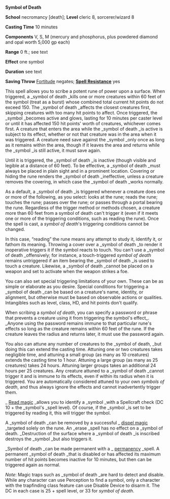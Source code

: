  **Symbol of Death**

**School** necromancy [death]; **Level** cleric 8, sorcerer/wizard 8

**Casting Time** 10 minutes

**Components** V, S, M (mercury and phosphorus, plus powdered diamond and opal worth 5,000 gp each)

**Range** 0 ft.; see text

**Effect** one symbol

**Duration** see text

**Saving Throw** [Fortitude](../combat#_fortitude) negates; **[Spell Resistance](../glossary#_spell-resistance)** yes

This spell allows you to scribe a potent rune of power upon a surface. When triggered, a _symbol of death _kills one or more creatures within 60 feet of the symbol (treat as a burst) whose combined total current hit points do not exceed 150. The _symbol of death _affects the closest creatures first, skipping creatures with too many hit points to affect. Once triggered, the _symbol _becomes active and glows, lasting for 10 minutes per caster level or until it has affected 150 hit points' worth of creatures, whichever comes first. A creature that enters the area while the _symbol of death _is active is subject to its effect, whether or not that creature was in the area when it was triggered. A creature need save against the _symbol _only once as long as it remains within the area, though if it leaves the area and returns while the _symbol _is still active, it must save again.

Until it is triggered, the _symbol of death _is inactive (though visible and legible at a distance of 60 feet). To be effective, a _symbol of death _must always be placed in plain sight and in a prominent location. Covering or hiding the rune renders the _symbol of death _ineffective, unless a creature removes the covering, in which case the _symbol of death _works normally.

As a default, a _symbol of death _is triggered whenever a creature does one or more of the following, as you select: looks at the rune; reads the rune; touches the rune; passes over the rune; or passes through a portal bearing the rune. Regardless of the trigger method or methods chosen, a creature more than 60 feet from a symbol of death can't trigger it (even if it meets one or more of the triggering conditions, such as reading the rune). Once the spell is cast, a _symbol of death_'s triggering conditions cannot be changed.

In this case, “reading” the rune means any attempt to study it, identify it, or fathom its meaning. Throwing a cover over a _symbol of death _to render it inoperative triggers it if the symbol reacts to touch. You can't use a _symbol of death _offensively; for instance, a touch-triggered _symbol of death_ remains untriggered if an item bearing the _symbol of death _is used to touch a creature. Likewise, a _symbol of death _cannot be placed on a weapon and set to activate when the weapon strikes a foe.

You can also set special triggering limitations of your own. These can be as simple or elaborate as you desire. Special conditions for triggering a _symbol of death _can be based on a creature's name, identity, or alignment, but otherwise must be based on observable actions or qualities. Intangibles such as level, class, HD, and hit points don't qualify.

When scribing a _symbol of death_, you can specify a password or phrase that prevents a creature using it from triggering the symbol's effect_. _Anyone using the password remains immune to that particular rune's effects so long as the creature remains within 60 feet of the rune. If the creature leaves the radius and returns later, it must use the password again.

You also can attune any number of creatures to the _symbol of death, _but doing this can extend the casting time. Attuning one or two creatures takes negligible time, and attuning a small group (as many as 10 creatures) extends the casting time to 1 hour. Attuning a large group (as many as 25 creatures) takes 24 hours. Attuning larger groups takes an additional 24 hours per 25 creatures. Any creature attuned to a _symbol of death _cannot trigger it and is immune to its effects, even if within its radius when it is triggered. You are automatically considered attuned to your own _symbols of death_, and thus always ignore the effects and cannot inadvertently trigger them.

_ [Read magic](readMagic#_read-magic) _allows you to identify a _symbol _with a Spellcraft check (DC 10 + the _symbol's _spell level). Of course, if the _symbol _is set to be triggered by reading it, this will trigger the symbol.

A _symbol of death _can be removed by a successful _ [dispel magic](dispelMagic#_dispel-magic) _targeted solely on the rune. An _erase _spell has no effect on a _symbol of death. _Destruction of the surface where a _symbol of death _is inscribed destroys the _symbol _but also triggers it.

_Symbol of death _can be made permanent with a _ [permanency](permanency#_permanency) _spell. A permanent _symbol of death _that is disabled or has affected its maximum number of hit points becomes inactive for 10 minutes, but then can be triggered again as normal.

_Note_: Magic traps such as _symbol of death _are hard to detect and disable. While any character can use Perception to find a symbol, only a character with the trapfinding class feature can use Disable Device to disarm it. The DC in each case is 25 + spell level, or 33 for _symbol of death_.

